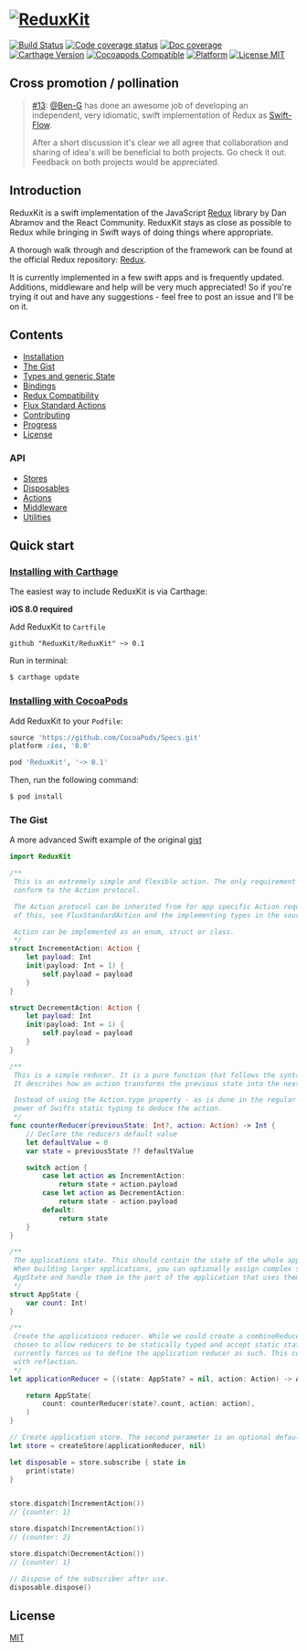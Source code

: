 # [![ReduxKit](https://cdn.rawgit.com/ReduxKit/ReduxKit/b3eb23d773f7c036d7567767884ed5cd50ff6b58/ReduxKit.svg)](https://github.com/ReduxKit/ReduxKit)

[![Build Status](https://img.shields.io/travis/ReduxKit/ReduxKit.svg)](https://travis-ci.org/ReduxKit/ReduxKit) [![Code coverage status](https://img.shields.io/codecov/c/github/ReduxKit/ReduxKit.svg)](http://codecov.io/github/ReduxKit/ReduxKit) [![Doc coverage](https://img.shields.io/cocoapods/metrics/doc-percent/ReduxKit.svg)](https://cocoapods.org/pods/ReduxKit)
[![Carthage Version](https://img.shields.io/github/tag/ReduxKit/ReduxKit.svg?label=carthage&color=4481C7)](https://github.com/Carthage/Carthage) [![Cocoapods Compatible](https://img.shields.io/cocoapods/v/ReduxKit.svg)](https://cocoapods.org/pods/ReduxKit) [![Platform](https://img.shields.io/cocoapods/p/ReduxKit.svg)](https://cocoapods.org/pods/ReduxKit) [![License MIT](https://img.shields.io/badge/license-MIT-4481C7.svg)](https://opensource.org/licenses/MIT)


## Cross promotion / pollination

> [\#13](https://github.com/ReduxKit/ReduxKit/issues/13): [@Ben-G](https://github.com/Ben-G) has done an awesome job of developing an independent, very idiomatic, swift implementation of Redux as [Swift-Flow](https://github.com/Swift-Flow/Swift-Flow).
>
> After a short discussion it's clear we all agree that collaboration and sharing of idea's will be beneficial to both projects. Go check it out. Feedback on both projects would be appreciated.

## Introduction

ReduxKit is a swift implementation of the JavaScript [Redux](http://rackt.github.io/redux) library by Dan Abramov and the React Community. ReduxKit stays as close as possible to Redux while bringing in Swift ways of doing things where appropriate.

A thorough walk through and description of the framework can be found at the official Redux repository: [Redux](http://rackt.github.io/redux).

It is currently implemented in a few swift apps and is frequently updated. Additions, middleware and help will be very much appreciated! So if you're trying it out and have any suggestions - feel free to post an issue and I'll be on it.

## Contents

- [Installation](http://reduxkit.github.io/ReduxKit/master/installation.html)
- [The Gist](http://reduxkit.github.io/ReduxKit/master/the-gist.html)
- [Types and generic State](http://reduxkit.github.io/ReduxKit/master/types-and-generic-state.html)
- [Bindings](http://reduxkit.github.io/ReduxKit/master/bindings.html)
- [Redux Compatibility](http://reduxkit.github.io/ReduxKit/master/redux-compatibility.html)
- [Flux Standard Actions](http://reduxkit.github.io/ReduxKit/master/flux-standard-actions.html)
- [Contributing](http://reduxkit.github.io/ReduxKit/master/contributing.html)
- [Progress](http://reduxkit.github.io/ReduxKit/master/progress.html)
- [License](http://reduxkit.github.io/ReduxKit/master/license.html)

### API

- [Stores](http://reduxkit.github.io/ReduxKit/master/Stores.html)
- [Disposables](http://reduxkit.github.io/ReduxKit/master/Disposables.html)
- [Actions](http://reduxkit.github.io/ReduxKit/master/Actions.html)
- [Middleware](http://reduxkit.github.io/ReduxKit/master/Middleware.html)
- [Utilities](http://reduxkit.github.io/ReduxKit/master/Utilities.html)

## Quick start

### [Installing with Carthage](https://github.com/Carthage/Carthage)

The easiest way to include ReduxKit is via Carthage:

**iOS 8.0 required**

Add ReduxKit to `Cartfile`

```
github "ReduxKit/ReduxKit" ~> 0.1
```

Run in terminal:

```bash
$ carthage update
```

### [Installing with CocoaPods](http://cocoapods.org)

Add ReduxKit to your `Podfile`:

```ruby
source 'https://github.com/CocoaPods/Specs.git'
platform :ios, '8.0'

pod 'ReduxKit', '~> 0.1'
```

Then, run the following command:

```bash
$ pod install
```


### The Gist

A more advanced Swift example of the original [gist](https://github.com/rackt/redux/blob/master/README.md#the-gist)

```swift
import ReduxKit

/**
 This is an extremely simple and flexible action. The only requirement for actions is that they
 conform to the Action protocol.

 The Action protocol can be inherited from for app specific Action requirements. For a good example
 of this, see FluxStandardAction and the implementing types in the source.

 Action can be implemented as an enum, struct or class.
 */
struct IncrementAction: Action {
    let payload: Int
    init(payload: Int = 1) {
        self.payload = payload
    }
}

struct DecrementAction: Action {
    let payload: Int
    init(payload: Int = 1) {
        self.payload = payload
    }
}

/**
 This is a simple reducer. It is a pure function that follows the syntax (State, Action) -> State.
 It describes how an action transforms the previous state into the next state.

 Instead of using the Action.type property - as is done in the regular Redux framework we use the
 power of Swifts static typing to deduce the action.
 */
func counterReducer(previousState: Int?, action: Action) -> Int {
    // Declare the reducers default value
    let defaultValue = 0
    var state = previousState ?? defaultValue

    switch action {
        case let action as IncrementAction:
            return state + action.payload
        case let action as DecrementAction:
            return state - action.payload
        default:
            return state
    }
}

/**
 The applications state. This should contain the state of the whole application.
 When building larger applications, you can optionally assign complex structs to properties on the
 AppState and handle them in the part of the application that uses them.
 */
struct AppState {
    var count: Int!
}

/**
 Create the applications reducer. While we could create a combineReducer function we've currently
 chosen to allow reducers to be statically typed and accept static states - instead of Any - which
 currently forces us to define the application reducer as such. This could possibly be simplified
 with reflection.
 */
let applicationReducer = {(state: AppState? = nil, action: Action) -> AppState in

    return AppState(
        count: counterReducer(state?.count, action: action),
    )
}

// Create application store. The second parameter is an optional default state.
let store = createStore(applicationReducer, nil)

let disposable = store.subscribe { state in
    print(state)
}


store.dispatch(IncrementAction())
// {counter: 1}

store.dispatch(IncrementAction())
// {counter: 2}

store.dispatch(DecrementAction())
// {counter: 1}

// Dispose of the subscriber after use.
disposable.dispose()

```

## License

[MIT](http://reduxkit.github.io/ReduxKit/license.html)


